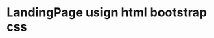 # LandingPage usign html bootstrap css 

<!DOCTYPE html>
<html lang="en">
<head>
    <meta charset="UTF-8">
    <meta name="viewport" content="width=device-width, initial-scale=1.0">
    <title>Document</title>
    <link rel="stylesheet" href="https://cdn.jsdelivr.net/npm/bootstrap@5.2.3/dist/css/bootstrap.min.css">
    <style>
        #pg1{
          background-color: yellow;
          color: white;
          font-family: Cursive;
        }

        p{
          font-size: 20px;
        }
    </style>
</head>
<body>
              
          <div class="row">
            <div class="row" id="pg1"  style="height: 600px;">
              <ul class="nav justify-content-center">
                <li class="nav-item">
                  <a class="nav-link active" style="color:white; font-size: 25px;" href="#">Home</a>
                </li>
                <li class="nav-item">
                  <a class="nav-link" style="color:white;font-size: 25px;"href="#">About</a>
                </li>
                <li class="nav-item">
                  <a class="nav-link" style="color:white;font-size: 25px;"href="#">Contact</a>
                </li>
                <li class="nav-item">
                  <a class="nav-link" style="color:white;font-size: 25px;" href="#">Service</a>
                </li>
              </ul>
            <div class="col-6" style="text-align:left;padding-left: 100px;padding-top:50px;">
                  <h1 style="font-weight: bold;font-size: 55px;">Chatroom</h1>
                  <p>Chatrooms are online places where people can talk to each other instantly by typing messages. They help people connect and chat about different topics.</p>
                  <p>A post is a message or content shared on social media or a website. It can include text, images, or videos and is seen by others who visit the site or follow the account.</p>
                  <div>
                    <a href="started.do"><button type="button" class="btn btn-outline-danger btn-lg">Started</button></a><br>
                    
                  </div>
                </div>
            
            <div class="col-6" style="text-align:right;padding-right: 200px;">
                   <img src="video4.gif" style="margin-left:100px; margin-bottom:10px; height:100px"><br>
                   <img src="video6.gif" style="margin-right: 200px;margin-top:10px; height:90px"><br>
                   <img src="video1.gif" style="margin-left:100px;height:100px"><br>
                   <img src="video5.gif" style="margin-right:170px;height: 100px;"><br>
                   <img src="video2.gif" style="margin-left:130px;height:100px"><br>
                    
            </div>
          </div>
     </div>
  
</body>
</html>
